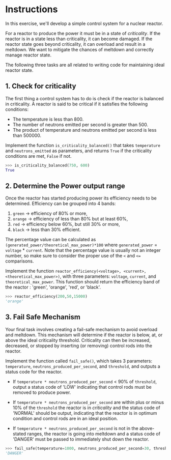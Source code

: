 # Instructions

In this exercise, we'll develop a simple control system for a nuclear reactor.

For a reactor to produce the power it must be in a state of _criticality_.
If the reactor is in a state less than criticality, it can become damaged.
If the reactor state goes beyond criticality, it can overload and result in a meltdown.
We want to mitigate the chances of meltdown and correctly manage reactor state.

The following three tasks are all related to writing code for maintaining ideal reactor state.

## 1. Check for criticality

The first thing a control system has to do is check if the reactor is balanced in criticality.
A reactor is said to be critical if it satisfies the following conditions:

- The temperature is less than 800.
- The number of neutrons emitted per second is greater than 500.
- The product of temperature and neutrons emitted per second is less than 500000.

Implement the function `is_criticality_balanced()` that takes `temperature` and `neutrons_emitted` as parameters, and returns `True` if the criticality conditions are met, `False` if not.

```python
>>> is_criticality_balanced(750, 600)
True
```

## 2. Determine the Power output range

Once the reactor has started producing power its efficiency needs to be determined.
Efficiency can be grouped into 4 bands:

1. `green` -> efficiency of 80% or more,
2. `orange` -> efficiency of less than 80% but at least 60%,
3. `red` -> efficiency below 60%, but still 30% or more,
4. `black` ->  less than 30% efficient.

The percentage value can be calculated as `(generated_power/theoretical_max_power)*100`
where `generated_power` = `voltage` * `current`.
Note that the percentage value is usually not an integer number, so make sure to consider the
proper use of the `<` and `<=` comparisons.

Implement the function `reactor_efficiency(<voltage>, <current>, <theoretical_max_power>)`, with three parameters: `voltage`,
`current`, and `theoretical_max_power`.
This function should return the efficiency band of the reactor : 'green', 'orange', 'red', or 'black'.

```python
>>> reactor_efficiency(200,50,15000)
'orange'
```

## 3. Fail Safe Mechanism

Your final task involves creating a fail-safe mechanism to avoid overload and meltdown.
This mechanism will determine if the reactor is below, at, or above the ideal criticality threshold.
Criticality can then be increased, decreased, or stopped by inserting (or removing) control rods into the reactor.

Implement the function called `fail_safe()`, which takes 3 parameters: `temperature`,
`neutrons_produced_per_second`, and `threshold`, and outputs a status code for the reactor.

- If `temperature * neutrons_produced_per_second` < 90% of `threshold`, output a status code of 'LOW'
  indicating that control rods must be removed to produce power.

- If `temperature * neutrons_produced_per_second` are within plus or minus 10% of the `threshold`
  the reactor is in _criticality_ and the status code of 'NORMAL' should be output, indicating that the
  reactor is in optimum condition and control rods are in an ideal position.

- If `temperature * neutrons_produced_per_second` is not in the above-stated ranges, the reactor is
  going into meltdown and a status code of 'DANGER' must be passed to immediately shut down the reactor.

```python
>>> fail_safe(temperature=1000, neutrons_produced_per_second=30, threshold=5000)
'DANGER'
```
